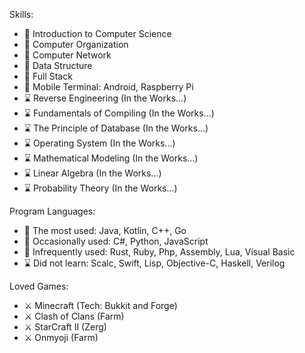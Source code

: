 Skills:
- 🌸 Introduction to Computer Science
- 🌸 Computer Organization
- 🌸 Computer Network
- 🌸 Data Structure
- 🌸 Full Stack
- 🌸 Mobile Terminal: Android, Raspberry Pi
- ⌛ Reverse Engineering (In the Works...)
- ⌛ Fundamentals of Compiling (In the Works...)
- ⌛ The Principle of Database (In the Works...)
- ⌛ Operating System (In the Works...)
- ⌛ Mathematical Modeling (In the Works...)
- ⌛ Linear Algebra (In the Works...)
- ⌛ Probability Theory (In the Works...)
 
Program Languages: 
- 💠 The most used: Java, Kotlin, C++, Go
- 💠 Occasionally used: C#, Python, JavaScript
- 💠 Infrequently used: Rust, Ruby, Php, Assembly, Lua, Visual Basic
- ⌛ Did not learn: Scalc, Swift, Lisp, Objective-C, Haskell, Verilog

Loved Games:
- ⚔ Minecraft (Tech: Bukkit and Forge)
- ⚔ Clash of Clans (Farm)
- ⚔ StarCraft II (Zerg)
- ⚔ Onmyoji (Farm)
